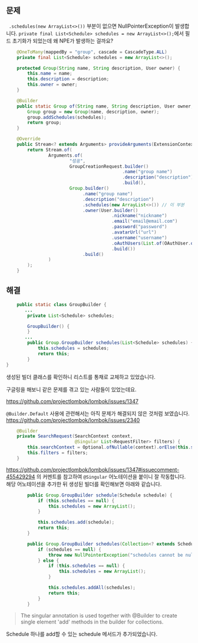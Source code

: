 ## 문제
` .schedules(new ArrayList<>())` 부분이 없으면 NullPointerException이 발생합니다.
`private final List<Schedule> schedules = new ArrayList<>();`에서 필드 초기화가 되었는데 왜 NPE가 발생하는 걸까요?
```java
    @OneToMany(mappedBy = "group", cascade = CascadeType.ALL)
    private final List<Schedule> schedules = new ArrayList<>();

    protected Group(String name, String description, User owner) {
        this.name = name;
        this.description = description;
        this.owner = owner;
    }

    @Builder
    public static Group of(String name, String description, User owner, List<Schedule> schedules) {
        Group group = new Group(name, description, owner);
        group.addSchedules(schedules);
        return group;
    }
```
```java
    @Override
    public Stream<? extends Arguments> provideArguments(ExtensionContext context) throws Exception {
        return Stream.of(
                Arguments.of(
                        "성공",
                        GroupCreationRequest.builder()
                                            .name("group name")
                                            .description("description")
                                            .build(),
                        Group.builder()
                             .name("group name")
                             .description("description")
                             .schedules(new ArrayList<>()) // 이 부분
                             .owner(User.builder()
                                        .nickname("nickname")
                                        .email("email@email.com")
                                        .password("password")
                                        .avatarUrl("url")
                                        .username("username")
                                        .oAuthUsers(List.of(OAuthUser.of(OAuthType.NONE, "")))
                                        .build())
                             .build()
                )
        );
    }
```

## 해결

```java
    public static class GroupBuilder {
       ...
        private List<Schedule> schedules;

        GroupBuilder() {
        }
       ...
        public Group.GroupBuilder schedules(List<Schedule> schedules) {
            this.schedules = schedules;
            return this;
        }
}
```
생성된 빌더 클래스를 확인하니 리스트를 통채로 교체하고 있었습니다.

구글링을 해보니 같은 문제를 겪고 있는 사람들이 있었는데요.

https://github.com/projectlombok/lombok/issues/1347

`@Builder.Default` 사용에 관련해서는 아직 문제가 해결되지 않은 것처럼 보였습니다.
https://github.com/projectlombok/lombok/issues/2340


```java
    @Builder
    private SearchRequest(SearchContext context,
                          @Singular List<RequestFilter> filters) { 
        this.searchContext = Optional.ofNullable(context).orElse(this.searchContext);
        this.filters = filters;
    }
```

https://github.com/projectlombok/lombok/issues/1347#issuecomment-455429294 의 커멘트를 참고하여 `@Singular` 어노테이션을 붙이니 잘 작동합니다. 해당 어노테이션을 추가한 뒤 생성된 빌더를 확인해보면 아래와 같습니다. 

```java
        public Group.GroupBuilder schedule(Schedule schedule) {
            if (this.schedules == null) {
                this.schedules = new ArrayList();
            }

            this.schedules.add(schedule);
            return this;
        }

        public Group.GroupBuilder schedules(Collection<? extends Schedule> schedules) {
            if (schedules == null) {
                throw new NullPointerException("schedules cannot be null");
            } else {
                if (this.schedules == null) {
                    this.schedules = new ArrayList();
                }

                this.schedules.addAll(schedules);
                return this;
            }
        }
```

> The singular annotation is used together with @Builder to create single element 'add' methods in the builder for collections.

Schedule 하나를 add할 수 있는 schedule 메서드가 추가되었습니다.
